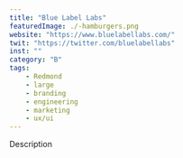 ```yaml
---
title: "Blue Label Labs"
featuredImage: ./-hamburgers.png
website: "https://www.bluelabellabs.com/"
twit: "https://twitter.com/bluelabellabs"
inst: ""
category: "B"
tags:
    - Redmond
    - large
    - branding
    - engineering
    - marketing
    - ux/ui
---
```


Description
